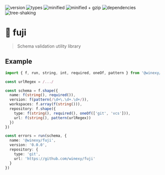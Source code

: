 ![version](https://badgen.net/npm/v/@winexy/fuji)
![types](https://badgen.net/npm/types/tslib)
![minified](https://badgen.net/bundlephobia/min/@winexy/fuji)
![minified + gzip](https://badgen.net/bundlephobia/minzip/@winexy/fuji)
![dependencies](https://badgen.net/bundlephobia/dependency-count/@winexy/fuji)
![tree-shaking](https://badgen.net/bundlephobia/tree-shaking/@winexy/fuji)

# 🗻 fuji

> Schema validation utility library

## Example

```ts
import { f, run, string, int, required, oneOf, pattern } from '@winexy/fuji'

const urlRegex = /.../

const schema = f.shape({
  name: f(string(), required()),
  version: f(pattern(/\d+\.\d+.\d+/)),
  workspaces: f.array(f(string())),
  repository: f.shape({
    type: f(string(), required(), oneOf(['git', 'vcs'])),
    url: f(string(), pattern(urlRegex))
  })
})

const errors = run(schema, {
  name: '@winexy/fuji',
  version: '0.0.0',
  repository: {
    type: 'git',
    url: 'https://github.com/winexy/fuji'
  }
})
```
